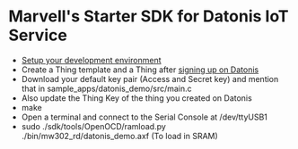 # Marvell's Starter SDK for Datonis IoT Service

* [Setup your development environment](https://github.com/marvell-iot/aws_starter_sdk/wiki/Development%20Host%20Setup)
* Create a Thing template and a Thing after [signing up on Datonis](https://www.datonis.io)
* Download your default key pair (Access and Secret key) and mention that in sample_apps/datonis_demo/src/main.c
* Also update the Thing Key of the thing you created on Datonis
* make
* Open a terminal and connect to the Serial Console at /dev/ttyUSB1
* sudo ./sdk/tools/OpenOCD/ramload.py ./bin/mw302_rd/datonis_demo.axf (To load in SRAM)
